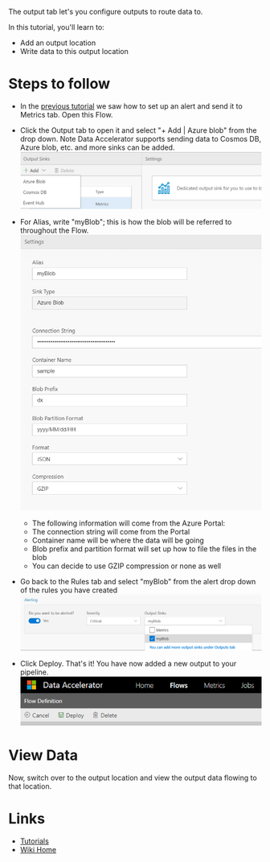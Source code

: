 The output tab let's you configure outputs to route data to.

In this tutorial, you'll learn to:
 - Add an output location
 - Write data to this output location

# Steps to follow
* In the [previous tutorial](set-up-simple-alert) we saw how to set up an alert and send it to Metrics tab. Open this Flow.
 
- Click the Output tab to open it and select "+ Add | Azure blob" from the drop down. Note Data Accelerator supports sending data to Cosmos DB, Azure blob, etc. and more sinks can be added.<br/>
![output](./tutorials/images/addoutputsink.PNG)<br/>

 - For Alias, write "myBlob"; this is how the blob will be referred to throughout the Flow.<br/>
![blob](./tutorials/images/blobsettings.PNG)<br/>
 
   - The following information will come from the Azure Portal:
   - The connection string will come from the Portal
   - Container name will be where the data will be going
   - Blob prefix and partition format will set up how to file the files in the blob
   - You can decide to use GZIP compression or none as well

- Go back to the Rules tab and select "myBlob" from the alert drop down of the rules you have created <br/>
![blob](./tutorials/images/newsink.PNG)<br/>

- Click Deploy. That's it! You have now added a new output to your pipeline.  <br/>
 ![Deploy](./tutorials/images/Deploy.PNG)

# View Data
Now, switch over to the output location and view the output data flowing to that location. 

# Links
* [Tutorials](Tutorials)
* [Wiki Home](Home) 
